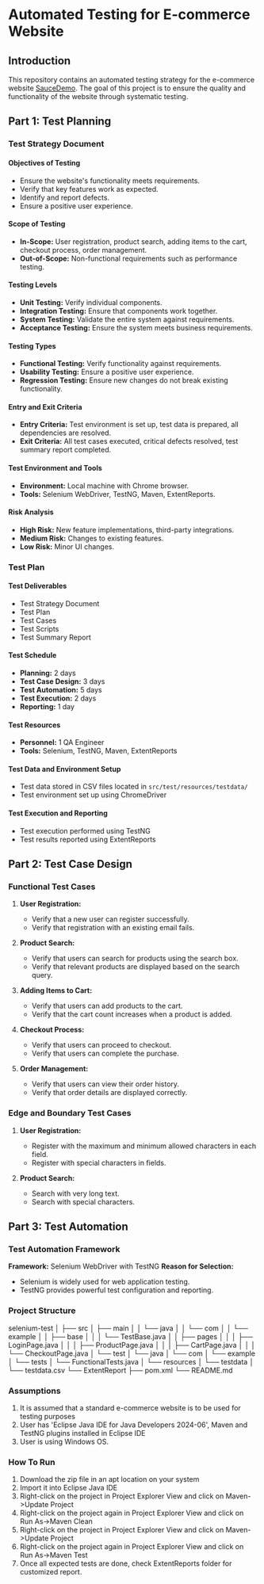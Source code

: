 # Automated Testing for E-commerce Website

## Introduction

This repository contains an automated testing strategy for the e-commerce website [SauceDemo](https://www.saucedemo.com/). The goal of this project is to ensure the quality and functionality of the website through systematic testing.

## Part 1: Test Planning

### Test Strategy Document

#### Objectives of Testing
- Ensure the website's functionality meets requirements.
- Verify that key features work as expected.
- Identify and report defects.
- Ensure a positive user experience.

#### Scope of Testing
- **In-Scope:** User registration, product search, adding items to the cart, checkout process, order management.
- **Out-of-Scope:** Non-functional requirements such as performance testing.

#### Testing Levels
- **Unit Testing:** Verify individual components.
- **Integration Testing:** Ensure that components work together.
- **System Testing:** Validate the entire system against requirements.
- **Acceptance Testing:** Ensure the system meets business requirements.

#### Testing Types
- **Functional Testing:** Verify functionality against requirements.
- **Usability Testing:** Ensure a positive user experience.
- **Regression Testing:** Ensure new changes do not break existing functionality.

#### Entry and Exit Criteria
- **Entry Criteria:** Test environment is set up, test data is prepared, all dependencies are resolved.
- **Exit Criteria:** All test cases executed, critical defects resolved, test summary report completed.

#### Test Environment and Tools
- **Environment:** Local machine with Chrome browser.
- **Tools:** Selenium WebDriver, TestNG, Maven, ExtentReports.

#### Risk Analysis
- **High Risk:** New feature implementations, third-party integrations.
- **Medium Risk:** Changes to existing features.
- **Low Risk:** Minor UI changes.

### Test Plan

#### Test Deliverables
- Test Strategy Document
- Test Plan
- Test Cases
- Test Scripts
- Test Summary Report

#### Test Schedule
- **Planning:** 2 days
- **Test Case Design:** 3 days
- **Test Automation:** 5 days
- **Test Execution:** 2 days
- **Reporting:** 1 day

#### Test Resources
- **Personnel:** 1 QA Engineer
- **Tools:** Selenium, TestNG, Maven, ExtentReports

#### Test Data and Environment Setup
- Test data stored in CSV files located in `src/test/resources/testdata/`
- Test environment set up using ChromeDriver

#### Test Execution and Reporting
- Test execution performed using TestNG
- Test results reported using ExtentReports

## Part 2: Test Case Design

### Functional Test Cases

1. **User Registration:**
   - Verify that a new user can register successfully.
   - Verify that registration with an existing email fails.

2. **Product Search:**
   - Verify that users can search for products using the search box.
   - Verify that relevant products are displayed based on the search query.

3. **Adding Items to Cart:**
   - Verify that users can add products to the cart.
   - Verify that the cart count increases when a product is added.

4. **Checkout Process:**
   - Verify that users can proceed to checkout.
   - Verify that users can complete the purchase.

5. **Order Management:**
   - Verify that users can view their order history.
   - Verify that order details are displayed correctly.

### Edge and Boundary Test Cases

1. **User Registration:**
   - Register with the maximum and minimum allowed characters in each field.
   - Register with special characters in fields.

2. **Product Search:**
   - Search with very long text.
   - Search with special characters.

## Part 3: Test Automation

### Test Automation Framework

**Framework:** Selenium WebDriver with TestNG
**Reason for Selection:** 
- Selenium is widely used for web application testing.
- TestNG provides powerful test configuration and reporting.

### Project Structure
selenium-test
│
├── src
│ ├── main
│ │ └── java
│ │ └── com
│ │ └── example
│ │ ├── base
│ │ │ └── TestBase.java
│ │ ├── pages
│ │ │ ├── LoginPage.java
│ │ │ ├── ProductPage.java
│ │ │ ├── CartPage.java
│ │ │ └── CheckoutPage.java
│ └── test
│ └── java
│ └── com
│ └── example
│ └── tests
│ └── FunctionalTests.java
│ └── resources
│ └── testdata
│ └── testdata.csv
└── ExtentReport
├── pom.xml
└── README.md
### Assumptions
1) It is assumed that a standard e-commerce website is to be used for testing purposes
2) User has 'Eclipse Java IDE for Java Developers 2024-06', Maven and TestNG plugins installed in Eclipse IDE
3) User is using Windows OS.
### How To Run
1) Download the zip file in an apt location on your system
2) Import it into Eclipse Java IDE
3) Right-click on the project in Project Explorer View and click on Maven->Update Project
4) Right-click on the project again in Project Explorer View and click on Run As->Maven Clean
5) Right-click on the project in Project Explorer View and click on Maven->Update Project
6) Right-click on the project again in Project Explorer View and click on Run As->Maven Test
7) Once all expected tests are done, check ExtentReports folder for customized report.

